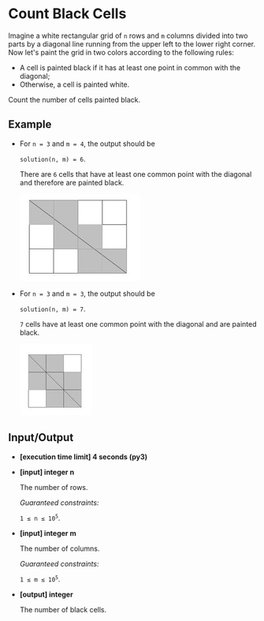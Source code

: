 # Count Black Cells

Imagine a white rectangular grid of `n` rows and `m` columns divided into two parts by a diagonal line running from the upper left to the lower right corner. Now let's paint the grid in two colors according to the following rules:

- A cell is painted black if it has at least one point in common with the diagonal;
- Otherwise, a cell is painted white.

Count the number of cells painted black.

## Example

- For `n = 3` and `m = 4`, the output should be

    `solution(n, m) = 6`.

    There are `6` cells that have at least one common point with the diagonal and therefore are painted black.

    ![Example 1 (3 by 4)](../../../assets%20(dont%20delete)/arcade-the_core-34-1.jpg)

- For `n = 3` and `m = 3`, the output should be

    `solution(n, m) = 7`.

    `7` cells have at least one common point with the diagonal and are painted black.

    ![Example 2 (3 by 3)](../../../assets%20(dont%20delete)/arcade-the_core-34-2.jpg)

## Input/Output

- **[execution time limit] 4 seconds (py3)**

- **[input] integer n**

	The number of rows.

	*Guaranteed constraints:*

	<code>1 ≤ n ≤ 10<sup>5</sup></code>.

- **[input] integer m**

	The number of columns.

	*Guaranteed constraints:*

	<code>1 ≤ m ≤ 10<sup>5</sup></code>.

- **[output] integer**

	The number of black cells.
